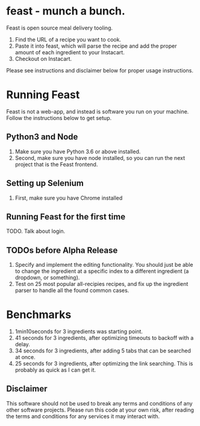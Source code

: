 # feast - munch a bunch.

Feast is open source meal delivery tooling. 

1. Find the URL of a recipe you want to cook.
2. Paste it into feast, which will parse the recipe and add the proper amount of each ingredient to your Instacart.
3. Checkout on Instacart.

Please see instructions and disclaimer below for proper usage instructions.

# Running Feast

Feast is not a web-app, and instead is software you run on your machine. Follow the instructions below to get setup.

## Python3 and Node

1. Make sure you have Python 3.6 or above installed.
2. Second, make sure you have node installed, so you can run the next project that is the Feast frontend.

## Setting up Selenium

1. First, make sure you have Chrome installed

## Running Feast for the first time

TODO. Talk about login.

## TODOs before Alpha Release

1. Specify and implement the editing functionality. You should just be able to change the ingredient at a specific index to a different ingredient (a dropdown, or something).
2. Test on 25 most popular all-recipies recipes, and fix up the ingredient parser to handle all the found common cases.

# Benchmarks

1. 1min10seconds for 3 ingredients was starting point.
2. 41 seconds for 3 ingredients, after optimizing timeouts to backoff with a delay.
3. 34 seconds for 3 ingredients, after adding 5 tabs that can be searched at once.
4. 25 seconds for 3 ingredients, after optimizing the link searching. This is probably as quick as I can get it. 

## Disclaimer

This software should not be used to break any terms and conditions of any other software projects. Please run this code at your own risk, after reading the terms and conditions for any services it may interact with.
